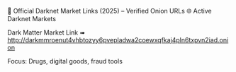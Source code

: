 🔗 Official Darknet Market Links (2025) – Verified Onion URLs
🌐 Active Darknet Markets

Dark Matter Market Link
    ➠ http://darkmmroenut4vhbtozyy6pvepladwa2coewxqfkaj4pln6txpvn2iad.onion
    
Focus: Drugs, digital goods, fraud tools 
